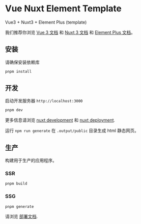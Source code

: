 # Vue Nuxt Element Template

Vue3 + Nuxt3 + Element Plus (template)

我们推荐你浏览 [Vue 3 文档](https://cn.vuejs.org/) 和 [Nuxt 3 文档](https://nuxt.com/) 和 [Element Plus 文档](https://element-plus.org/)。

## 安装

请确保安装依赖库

```bash
pnpm install
```

## 开发

启动开发服务器 `http://localhost:3000`

```bash
pnpm dev
```

更多信息请浏览 [nuxt development](https://www.conventionalcommits.org/zh-hans) 和 [nuxt deployment](https://nuxt.com/docs/getting-started/deployment#presets).

运行 `npm run generate` 在 `.output/public` 目录生成 html 静态网页。

## 生产

构建用于生产的应用程序。

### SSR

```bash
pnpm build
```

### SSG

```bash
pnpm generate
```

请浏览 [部署文档](https://nuxt.com/docs/getting-started/deployment).
